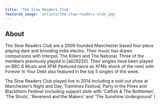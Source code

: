 ```yaml
---
title: 'The Slow Readers Club'
featured_image: 'artists/the-slow-readers-club.jpg'
---
```


## About

The Slow Readers Club are a 2009 founded Manchester based four piece playing dark and brooding indie electro. Their music has drawn comparisons with Interpol, The Killers and The National.
Three of the members previously played in [a629220].
Their singles have been played on BBC 6 Music and XFM (featured twice as XFMs shock of the new) with Forever In Your Debt also featured in the top 5 singles of the week. 

The Slow Readers Club played live in 2014 including a sold out show at Manchester’s Night and Day, Tramlines Festival, Party in the Pines and Blackthorn Festival (including support slots with 'Catfish & The Bottlemen', 'The Struts', 'Reverend and the Makers' and 'The Sunshine Underground' ) 
